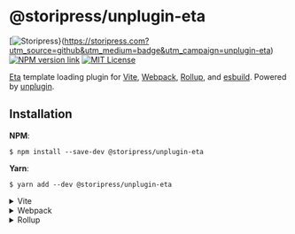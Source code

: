 @storipress/unplugin-eta
========================

[![Storipress](https://img.shields.io/badge/made_with_%E2%9D%A4%EF%B8%8F_by-Storipress-green)}(https://storipress.com?utm_source=github&utm_medium=badge&utm_campaign=unplugin-eta)
[![NPM version link](https://img.shields.io/npm/v/@storipress/unplugin-eta)](https://www.npmjs.com/package/@storipress/unplugin-eta)
[![MIT License](https://img.shields.io/npm/l/@storipress/unplugin-eta)](https://www.npmjs.com/package/@storipress/unplugin-eta)


[Eta](https://eta.js.org) template loading plugin for [Vite](https://vitejs.dev), [Webpack](https://webpack.js.org/), [Rollup](https://rollupjs.org), and [esbuild](https://esbuild.github.io). Powered by [unplugin](https://github.com/unjs/unplugin).

## Installation

**NPM**:
```
$ npm install --save-dev @storipress/unplugin-eta
```

**Yarn**:
```
$ yarn add --dev @storipress/unplugin-eta
```

<details>
<summary>Vite</summary>

```js
// vite.config.ts
import { defineConfig } from 'vite'
import EtaPlugin from '@storipress/unplugin-eta/vite'

export default defineConfig({
  plugins: [EtaPlugin()],
})
```
</details>
<details>
<summary>Webpack</summary>

```js
// webpack.config.js

module.exports = {
  plugins: [require('@storipress/unplugin-eta').default()],
})
```
</details>
<details>
<summary>Rollup</summary>

```js
// rollup.config.js
import EtaPlugin from '@storipress/unplugin-eta/rollup'

export default {
  plugins: [EtaPlugin()],
}
```
</details>
